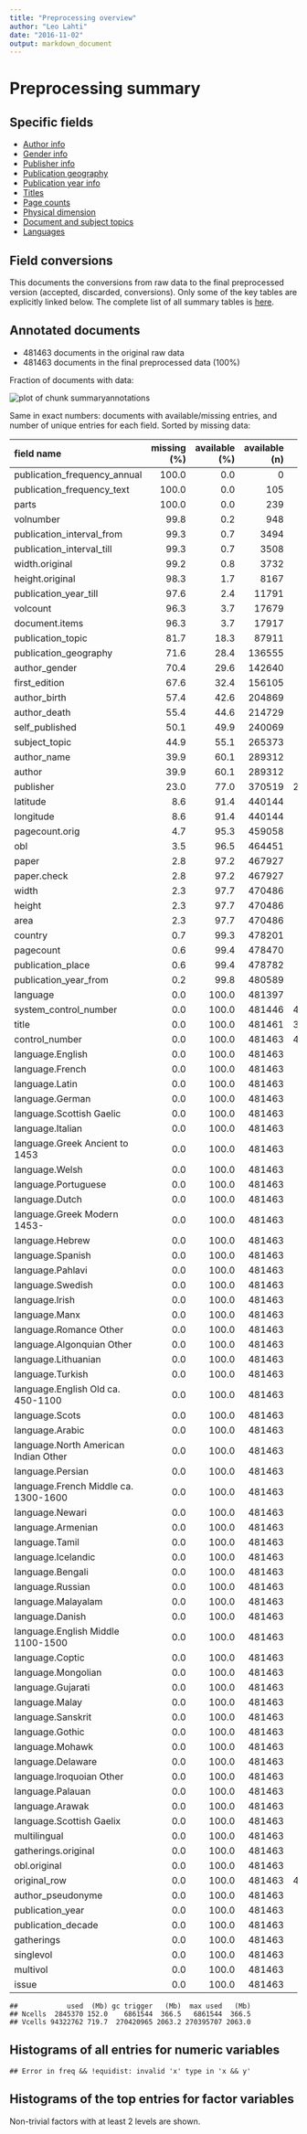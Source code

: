 ```yaml
---
title: "Preprocessing overview"
author: "Leo Lahti"
date: "2016-11-02"
output: markdown_document
---
```


# Preprocessing summary

## Specific fields

  * [Author info](author.md)
  * [Gender info](gender.md)
  * [Publisher info](publisher.md)
  * [Publication geography](publicationplace.md)
  * [Publication year info](publicationyear.md)
  * [Titles](title.md)  
  * [Page counts](pagecount.md)
  * [Physical dimension](dimension.md)    
  * [Document and subject topics](topic.md)
  * [Languages](language.md)

## Field conversions

This documents the conversions from raw data to the final preprocessed version (accepted, discarded, conversions). Only some of the key tables are explicitly linked below. The complete list of all summary tables is [here](output.tables/).

## Annotated documents

  * 481463 documents in the original raw data
  * 481463 documents in the final preprocessed data (100%)

Fraction of documents with data:

![plot of chunk summaryannotations](figure/summaryannotations-1.png)

Same in exact numbers: documents with available/missing entries, and number of unique entries for each field. Sorted by missing data:


|field name                           | missing (%)| available (%)| available (n)| unique (n)|
|:------------------------------------|-----------:|-------------:|-------------:|----------:|
|publication_frequency_annual         |       100.0|           0.0|             0|          1|
|publication_frequency_text           |       100.0|           0.0|           105|          4|
|parts                                |       100.0|           0.0|           239|         57|
|volnumber                            |        99.8|           0.2|           948|         31|
|publication_interval_from            |        99.3|           0.7|          3494|        364|
|publication_interval_till            |        99.3|           0.7|          3508|        316|
|width.original                       |        99.2|           0.8|          3732|         72|
|height.original                      |        98.3|           1.7|          8167|         88|
|publication_year_till                |        97.6|           2.4|         11791|        368|
|volcount                             |        96.3|           3.7|         17679|        151|
|document.items                       |        96.3|           3.7|         17917|        155|
|publication_topic                    |        81.7|          18.3|         87911|       5058|
|publication_geography                |        71.6|          28.4|        136555|      12702|
|author_gender                        |        70.4|          29.6|        142640|          5|
|first_edition                        |        67.6|          32.4|        156105|          3|
|author_birth                         |        57.4|          42.6|        204869|        507|
|author_death                         |        55.4|          44.6|        214729|        535|
|self_published                       |        50.1|          49.9|        240069|          2|
|subject_topic                        |        44.9|          55.1|        265373|      55770|
|author_name                          |        39.9|          60.1|        289312|      47974|
|author                               |        39.9|          60.1|        289312|      55089|
|publisher                            |        23.0|          77.0|        370519|     219114|
|latitude                             |         8.6|          91.4|        440144|        190|
|longitude                            |         8.6|          91.4|        440144|        190|
|pagecount.orig                       |         4.7|          95.3|        459058|       1479|
|obl                                  |         3.5|          96.5|        464451|          3|
|paper                                |         2.8|          97.2|        467927|       6726|
|paper.check                          |         2.8|          97.2|        467927|       6726|
|width                                |         2.3|          97.7|        470486|         78|
|height                               |         2.3|          97.7|        470486|         95|
|area                                 |         2.3|          97.7|        470486|        628|
|country                              |         0.7|          99.3|        478201|         55|
|pagecount                            |         0.6|          99.4|        478470|       1651|
|publication_place                    |         0.6|          99.4|        478782|       1093|
|publication_year_from                |         0.2|          99.8|        480589|        348|
|language                             |         0.0|         100.0|        481397|         50|
|system_control_number                |         0.0|         100.0|        481446|     481437|
|title                                |         0.0|         100.0|        481461|     360772|
|control_number                       |         0.0|         100.0|        481463|     481463|
|language.English                     |         0.0|         100.0|        481463|          2|
|language.French                      |         0.0|         100.0|        481463|          2|
|language.Latin                       |         0.0|         100.0|        481463|          2|
|language.German                      |         0.0|         100.0|        481463|          2|
|language.Scottish Gaelic             |         0.0|         100.0|        481463|          2|
|language.Italian                     |         0.0|         100.0|        481463|          2|
|language.Greek Ancient to 1453       |         0.0|         100.0|        481463|          2|
|language.Welsh                       |         0.0|         100.0|        481463|          2|
|language.Portuguese                  |         0.0|         100.0|        481463|          2|
|language.Dutch                       |         0.0|         100.0|        481463|          2|
|language.Greek Modern 1453-          |         0.0|         100.0|        481463|          2|
|language.Hebrew                      |         0.0|         100.0|        481463|          2|
|language.Spanish                     |         0.0|         100.0|        481463|          2|
|language.Pahlavi                     |         0.0|         100.0|        481463|          2|
|language.Swedish                     |         0.0|         100.0|        481463|          2|
|language.Irish                       |         0.0|         100.0|        481463|          2|
|language.Manx                        |         0.0|         100.0|        481463|          2|
|language.Romance Other               |         0.0|         100.0|        481463|          2|
|language.Algonquian Other            |         0.0|         100.0|        481463|          2|
|language.Lithuanian                  |         0.0|         100.0|        481463|          2|
|language.Turkish                     |         0.0|         100.0|        481463|          2|
|language.English Old ca. 450-1100    |         0.0|         100.0|        481463|          2|
|language.Scots                       |         0.0|         100.0|        481463|          2|
|language.Arabic                      |         0.0|         100.0|        481463|          2|
|language.North American Indian Other |         0.0|         100.0|        481463|          2|
|language.Persian                     |         0.0|         100.0|        481463|          2|
|language.French Middle ca. 1300-1600 |         0.0|         100.0|        481463|          2|
|language.Newari                      |         0.0|         100.0|        481463|          2|
|language.Armenian                    |         0.0|         100.0|        481463|          2|
|language.Tamil                       |         0.0|         100.0|        481463|          2|
|language.Icelandic                   |         0.0|         100.0|        481463|          2|
|language.Bengali                     |         0.0|         100.0|        481463|          2|
|language.Russian                     |         0.0|         100.0|        481463|          2|
|language.Malayalam                   |         0.0|         100.0|        481463|          2|
|language.Danish                      |         0.0|         100.0|        481463|          2|
|language.English Middle 1100-1500    |         0.0|         100.0|        481463|          2|
|language.Coptic                      |         0.0|         100.0|        481463|          2|
|language.Mongolian                   |         0.0|         100.0|        481463|          2|
|language.Gujarati                    |         0.0|         100.0|        481463|          2|
|language.Malay                       |         0.0|         100.0|        481463|          2|
|language.Sanskrit                    |         0.0|         100.0|        481463|          2|
|language.Gothic                      |         0.0|         100.0|        481463|          2|
|language.Mohawk                      |         0.0|         100.0|        481463|          2|
|language.Delaware                    |         0.0|         100.0|        481463|          2|
|language.Iroquoian Other             |         0.0|         100.0|        481463|          2|
|language.Palauan                     |         0.0|         100.0|        481463|          2|
|language.Arawak                      |         0.0|         100.0|        481463|          2|
|language.Scottish Gaelix             |         0.0|         100.0|        481463|          2|
|multilingual                         |         0.0|         100.0|        481463|          2|
|gatherings.original                  |         0.0|         100.0|        481463|         18|
|obl.original                         |         0.0|         100.0|        481463|          2|
|original_row                         |         0.0|         100.0|        481463|     481463|
|author_pseudonyme                    |         0.0|         100.0|        481463|          2|
|publication_year                     |         0.0|         100.0|        481463|        348|
|publication_decade                   |         0.0|         100.0|        481463|         37|
|gatherings                           |         0.0|         100.0|        481463|         18|
|singlevol                            |         0.0|         100.0|        481463|          2|
|multivol                             |         0.0|         100.0|        481463|          2|
|issue                                |         0.0|         100.0|        481463|          2|

```
##            used  (Mb) gc trigger   (Mb)  max used   (Mb)
## Ncells  2845370 152.0    6861544  366.5   6861544  366.5
## Vcells 94322762 719.7  270420965 2063.2 270395707 2063.0
```



## Histograms of all entries for numeric variables


```
## Error in freq && !equidist: invalid 'x' type in 'x && y'
```


## Histograms of the top entries for factor variables

Non-trivial factors with at least 2 levels are shown.




